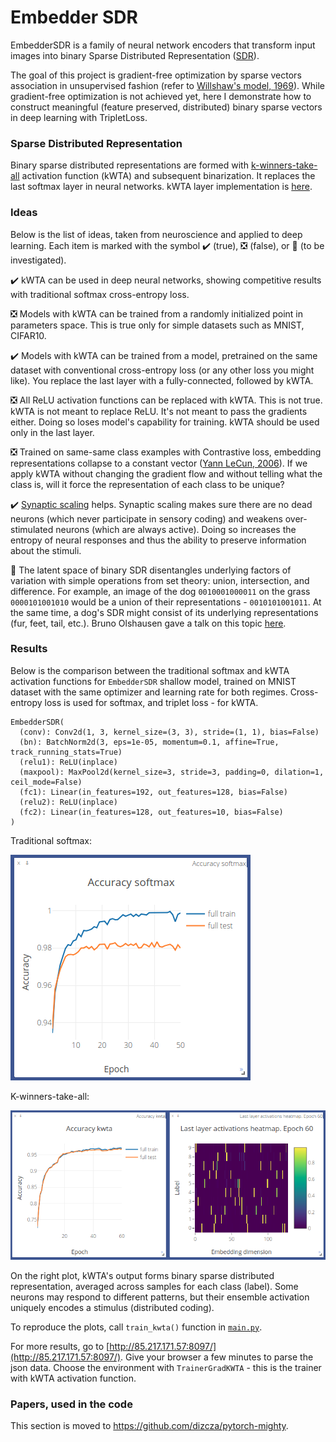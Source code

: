 # Embedder SDR

EmbedderSDR is a family of neural network encoders that transform input images into binary Sparse Distributed Representation ([SDR](https://discourse.numenta.org/t/sparse-distributed-representations/2150)).

The goal of this project is gradient-free optimization by sparse vectors association in unsupervised fashion (refer to [Willshaw's model, 1969](https://redwood.berkeley.edu/wp-content/uploads/2018/08/willshaw1969.pdf)). While gradient-free optimization is not achieved yet, here I demonstrate how to construct meaningful (feature preserved, distributed) binary sparse vectors in deep learning with TripletLoss.

### Sparse Distributed Representation

Binary sparse distributed representations are formed with [k-winners-take-all](https://en.wikipedia.org/wiki/Winner-take-all_\(computing\)) activation function (kWTA) and subsequent binarization. It replaces the last softmax layer in neural networks. kWTA layer implementation is [here](models/kwta.py).


### Ideas

Below is the list of ideas, taken from neuroscience and applied to deep learning. Each item is marked with the symbol :heavy_check_mark: (true), :negative_squared_cross_mark: (false), or :black_square_button: (to be investigated).   

:heavy_check_mark: kWTA can be used in deep neural networks, showing competitive results with traditional softmax cross-entropy loss.

:negative_squared_cross_mark: Models with kWTA can be trained from a randomly initialized point in parameters space. This is true only for simple datasets such as MNIST, CIFAR10.

:heavy_check_mark: Models with kWTA can be trained from a model, pretrained on the same dataset with conventional cross-entropy loss (or any other loss you might like). You replace the last layer with a fully-connected, followed by kWTA.

:negative_squared_cross_mark: All ReLU activation functions can be replaced with kWTA. This is not true. kWTA is not meant to replace ReLU. It's not meant to pass the gradients either. Doing so loses model's capability for training. kWTA should be used only in the last layer.

:negative_squared_cross_mark: Trained on same-same class examples with Contrastive loss, embedding representations collapse to a constant vector ([Yann LeCun, 2006](http://yann.lecun.com/exdb/publis/pdf/hadsell-chopra-lecun-06.pdf)). If we apply kWTA without changing the gradient flow and without telling what the class is, will it force the representation of each class to be unique?

:heavy_check_mark: [Synaptic scaling](https://en.wikipedia.org/wiki/Synaptic_scaling) helps. Synaptic scaling makes sure there are no dead neurons (which never participate in sensory coding) and weakens over-stimulated neurons (which are always active). Doing so increases the entropy of neural responses and thus the ability to preserve information about the stimuli.

:black_square_button: The latent space of binary SDR disentangles underlying factors of variation with simple operations from set theory: union, intersection, and difference. For example, an image of the dog `0010001000011` on the grass `0000101001010` would be a union of their representations - `0010101001011`. At the same time, a dog's SDR might consist of its underlying representations (fur, feet, tail, etc.). Bruno Olshausen gave a talk on this topic [here](https://youtu.be/QrvK3jPRc8k?t=3208).  


### Results

Below is the comparison between the traditional softmax and kWTA activation functions for `EmbedderSDR` shallow model, trained on MNIST dataset with the same optimizer and learning rate for both regimes. Cross-entropy loss is used for softmax, and triplet loss - for kWTA.

```
EmbedderSDR(
  (conv): Conv2d(1, 3, kernel_size=(3, 3), stride=(1, 1), bias=False)
  (bn): BatchNorm2d(3, eps=1e-05, momentum=0.1, affine=True, track_running_stats=True)
  (relu1): ReLU(inplace)
  (maxpool): MaxPool2d(kernel_size=3, stride=3, padding=0, dilation=1, ceil_mode=False)
  (fc1): Linear(in_features=192, out_features=128, bias=False)
  (relu2): ReLU(inplace)
  (fc2): Linear(in_features=128, out_features=10, bias=False)
)
```

Traditional softmax:

![](images/softmax.png)

K-winners-take-all:

![](images/kwta.png)

On the right plot, kWTA's output forms binary sparse distributed representation, averaged across samples for each class (label). Some neurons may respond to different patterns, but their ensemble activation uniquely encodes a stimulus (distributed coding).

To reproduce the plots, call `train_kwta()` function in [`main.py`](main.py).

For more results, go to [http://85.217.171.57:8097/](http://85.217.171.57:8097/). Give your browser a few minutes to parse the json data. Choose the environment with `TrainerGradKWTA` - this is the trainer with kWTA activation function.


### Papers, used in the code

This section is moved to https://github.com/dizcza/pytorch-mighty.
